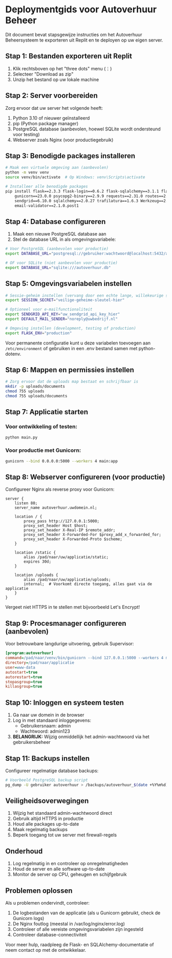 # Deploymentgids voor Autoverhuur Beheer

Dit document bevat stapsgewijze instructies om het Autoverhuur Beheersysteem te exporteren uit Replit en te deployen op uw eigen server.

## Stap 1: Bestanden exporteren uit Replit

1. Klik rechtsboven op het "three dots" menu (⋮)
2. Selecteer "Download as zip"
3. Unzip het bestand op uw lokale machine

## Stap 2: Server voorbereiden

Zorg ervoor dat uw server het volgende heeft:

1. Python 3.10 of nieuwer geïnstalleerd
2. pip (Python package manager)
3. PostgreSQL database (aanbevolen, hoewel SQLite wordt ondersteund voor testing)
4. Webserver zoals Nginx (voor productiegebruik)

## Stap 3: Benodigde packages installeren

```bash
# Maak een virtuele omgeving aan (aanbevolen)
python -m venv venv
source venv/bin/activate  # Op Windows: venv\Scripts\activate

# Installeer alle benodigde packages
pip install flask==2.3.3 flask-login==0.6.2 flask-sqlalchemy==3.1.1 flask-wtf==1.2.1 \
    gunicorn==23.0.0 psycopg2-binary==2.9.9 requests==2.31.0 routes==2.5.1 \
    sendgrid==6.10.0 sqlalchemy==2.0.27 trafilatura==1.6.3 Werkzeug==2.3.7 \
    email-validator==2.1.0.post1
```

## Stap 4: Database configureren

1. Maak een nieuwe PostgreSQL database aan
2. Stel de database URL in als omgevingsvariabele:

```bash
# Voor PostgreSQL (aanbevolen voor productie)
export DATABASE_URL="postgresql://gebruiker:wachtwoord@localhost:5432/autoverhuur"

# OF voor SQLite (niet aanbevolen voor productie)
export DATABASE_URL="sqlite:///autoverhuur.db"
```

## Stap 5: Omgevingsvariabelen instellen

```bash
# Sessie-geheim instellen (vervang door een echte lange, willekeurige string)
export SESSION_SECRET="veilige-geheime-sleutel-hier"

# Optioneel voor e-mailfunctionaliteit
export SENDGRID_API_KEY="uw_sendgrid_api_key_hier"
export DEFAULT_MAIL_SENDER="noreply@uwbedrijf.nl"

# Omgeving instellen (development, testing of production)
export FLASK_ENV="production"
```

Voor permanente configuratie kunt u deze variabelen toevoegen aan `/etc/environment` of gebruiken in een .env bestand samen met python-dotenv.

## Stap 6: Mappen en permissies instellen

```bash
# Zorg ervoor dat de uploads map bestaat en schrijfbaar is
mkdir -p uploads/documents
chmod 755 uploads
chmod 755 uploads/documents
```

## Stap 7: Applicatie starten

### Voor ontwikkeling of testen:

```bash
python main.py
```

### Voor productie met Gunicorn:

```bash
gunicorn --bind 0.0.0.0:5000 --workers 4 main:app
```

## Stap 8: Webserver configureren (voor productie)

Configureer Nginx als reverse proxy voor Gunicorn:

```nginx
server {
    listen 80;
    server_name autoverhuur.uwdomein.nl;

    location / {
        proxy_pass http://127.0.0.1:5000;
        proxy_set_header Host $host;
        proxy_set_header X-Real-IP $remote_addr;
        proxy_set_header X-Forwarded-For $proxy_add_x_forwarded_for;
        proxy_set_header X-Forwarded-Proto $scheme;
    }

    location /static {
        alias /pad/naar/uw/applicatie/static;
        expires 30d;
    }

    location /uploads {
        alias /pad/naar/uw/applicatie/uploads;
        internal;  # Voorkomt directe toegang, alles gaat via de applicatie
    }
}
```

Vergeet niet HTTPS in te stellen met bijvoorbeeld Let's Encrypt!

## Stap 9: Procesmanager configureren (aanbevolen)

Voor betrouwbare langdurige uitvoering, gebruik Supervisor:

```ini
[program:autoverhuur]
command=/pad/naar/venv/bin/gunicorn --bind 127.0.0.1:5000 --workers 4 main:app
directory=/pad/naar/applicatie
user=www-data
autostart=true
autorestart=true
stopasgroup=true
killasgroup=true
```

## Stap 10: Inloggen en systeem testen

1. Ga naar uw domein in de browser
2. Log in met standaard inloggegevens:
   - Gebruikersnaam: admin
   - Wachtwoord: admin123
3. **BELANGRIJK:** Wijzig onmiddellijk het admin-wachtwoord via het gebruikersbeheer

## Stap 11: Backups instellen

Configureer regelmatige database backups:

```bash
# Voorbeeld PostgreSQL backup script
pg_dump -U gebruiker autoverhuur > /backups/autoverhuur_$(date +%Y%m%d).sql
```

## Veiligheidsoverwegingen

1. Wijzig het standaard admin-wachtwoord direct
2. Gebruik altijd HTTPS in productie
3. Houd alle packages up-to-date
4. Maak regelmatig backups
5. Beperk toegang tot uw server met firewall-regels

## Onderhoud

1. Log regelmatig in en controleer op onregelmatigheden
2. Houd de server en alle software up-to-date
3. Monitor de server op CPU, geheugen en schijfgebruik

## Problemen oplossen

Als u problemen ondervindt, controleer:
1. De logbestanden van de applicatie (als u Gunicorn gebruikt, check de Gunicorn logs)
2. De Nginx foutlog (meestal in /var/log/nginx/error.log)
3. Controleer of alle vereiste omgevingsvariabelen zijn ingesteld
4. Controleer database-connectiviteit

Voor meer hulp, raadpleeg de Flask- en SQLAlchemy-documentatie of neem contact op met de ontwikkelaar.